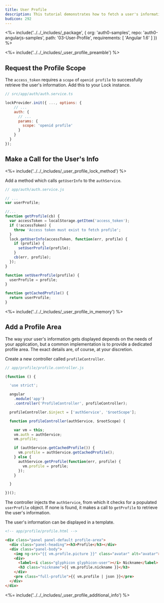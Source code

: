 ```yaml
---
title: User Profile
description: This tutorial demonstrates how to fetch a user's information from Auth0 to be displayed in a profile area in an AngularJS application
budicon: 292
---
```


<%= include('../../_includes/_package', {
  org: 'auth0-samples',
  repo: 'auth0-angularjs-samples',
  path: '03-User-Profile',
  requirements: [
    'Angular 1.6'
  ]
}) %>

<%= include('../../_includes/_user_profile_preamble') %>

## Request the Profile Scope

The `access_token` requires a `scope` of `openid profile` to successfully retrieve the user's information. Add this to your Lock instance.

```js
// src/app/auth/auth.service.ts

lockProvider.init({ ..., options: {
    // ...
    auth: {
      // ...
      params: {
        scope: 'openid profile'
      }
    }
  }
});
``` 

## Make a Call for the User's Info

<%= include('../../_includes/_user_profile_lock_method') %>

Add a method which calls `getUserInfo` to the `authService`.

```js
// app/auth/auth.service.js

// ...
var userProfile;

//...
function getProfile(cb) {
  var accessToken = localStorage.getItem('access_token');
  if (!accessToken) {
    throw 'Access token must exist to fetch profile';
  }
  lock.getUserInfo(accessToken, function(err, profile) {
    if (profile) {
      setUserProfile(profile);
    }
    cb(err, profile);
  });
}

function setUserProfile(profile) {
  userProfile = profile;
}

function getCachedProfile() {
  return userProfile;
}
```

<%= include('../../_includes/_user_profile_in_memory') %>

## Add a Profile Area

The way your user's information gets displayed depends on the needs of your application, but a common implementation is to provide a dedicated profile area. The exact details are, of course, at your discretion.

Create a new controller called `profileController`.

```js
// app/profile/profile.controller.js

(function () {

  'use strict';

  angular
    .module('app')
    .controller('ProfileController', profileController);

  profileController.$inject = ['authService', '$rootScope'];

  function profileController(authService, $rootScope) {

    var vm = this;
    vm.auth = authService;
    vm.profile;

    if (authService.getCachedProfile()) {
      vm.profile = authService.getCachedProfile();
    } else {
      authService.getProfile(function(err, profile) {
        vm.profile = profile;
      });
    }

  }

})();
```

The controller injects the `authService`, from which it checks for a populated `userProfile` object. If none is found, it makes a call to `getProfile` to retrieve the user's information.

The user's information can be displayed in a template.

```html
<!-- app/profile/profile.html -->

<div class="panel panel-default profile-area">
  <div class="panel-heading"><h3>Profile</h3></div>
  <div class="panel-body">
    <img ng-src="{{ vm.profile.picture }}" class="avatar" alt="avatar">
    <div>
      <label><i class="glyphicon glyphicon-user"></i> Nickname</label>
      <h3 class="nickname">{{ vm.profile.nickname }}</h3>
    </div>
    <pre class="full-profile">{{ vm.profile | json }}</pre>
  </div>
</div>
```

<%= include('../../_includes/_user_profile_additional_info') %>